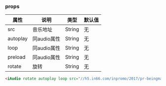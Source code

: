 <iAudio rotate autoplay loop src="//h5.in66.com/inpromo/2017/pr-beingmate/img/music.d4ffe2f.mp3"></iAudio>
<iAudio autoplay loop src="//h5.in66.com/inpromo/2017/pr-beingmate/img/music.d4ffe2f.mp3"></iAudio>
<script>
  import iAudio from 'i-ui/lib/iAudio'
  export default {
    name: 'i-audio',
    components: {
      iAudio
    }
  }
</script>

### props
 |属性 | 说明 | 类型 | 默认值 |
 |---  | --- | ---  | --- |
 |src  | 音乐地址  | String | 无 |
 |autoplay  | 同audio属性  | String | 无 |
 |loop  | 同audio属性  | String | 无 |
 |preload  | 同audio属性  | String | 无|
|rotate|旋转|String|无|

``` html
<iAudio rotate autoplay loop src="//h5.in66.com/inpromo/2017/pr-beingmate/img/music.d4ffe2f.mp3"></iAudio>
```
